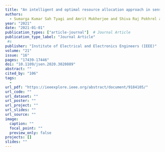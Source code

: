 ```yaml
---
title: "An intelligent and optimal resource allocation approach in sensor networks for smart agri-IoT"
authors:
  - Sumarga Kumar Sah Tyagi and Amrit Mukherjee and Shiva Raj Pokhrel and Kamal Kant Hiran
year: "2021"
date: "2021-01-01"
publication_types: ["article-journal"]  # Journal Article
publication_type_label: "Journal Article"
 #s
publisher: "Institute of Electrical and Electronics Engineers (IEEE)"
volume: "21"
issue: "16"
pages: "17439-17446"
doi: "10.1109/jsen.2020.3020889"
abstract: ""
cited_by: "106"
tags:
  - 
url_pdf: "https://ieeexplore.ieee.org/abstract/document/9184105/"
url_code: ""
url_dataset: ""
url_poster: ""
url_project: ""
url_slides: ""
url_source: ""
image:
  caption: ""
  focal_point: ""
  preview_only: false
projects: []
slides: ""
---
```

